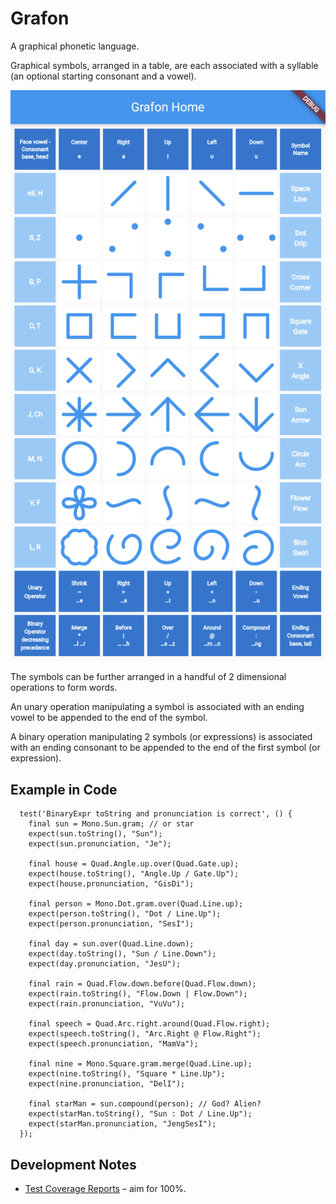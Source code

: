 # Grafon

A graphical phonetic language.  

Graphical symbols, arranged in a table, are each associated with a syllable (an optional starting 
consonant and a vowel).  

![Gra Table](/assets/images/gramtable.png)

The symbols can be further arranged in a handful of 2 dimensional operations to form words.

An unary operation manipulating a symbol is associated with an ending 
vowel to be appended to the end of the symbol.

A binary operation manipulating 2 symbols (or expressions) is associated with an ending 
consonant to be appended to the end of the first symbol (or expression).

## Example in Code
```
  test('BinaryExpr toString and pronunciation is correct', () {
    final sun = Mono.Sun.gram; // or star
    expect(sun.toString(), "Sun");
    expect(sun.pronunciation, "Je");

    final house = Quad.Angle.up.over(Quad.Gate.up);
    expect(house.toString(), "Angle.Up / Gate.Up");
    expect(house.pronunciation, "GisDi");

    final person = Mono.Dot.gram.over(Quad.Line.up);
    expect(person.toString(), "Dot / Line.Up");
    expect(person.pronunciation, "SesI");

    final day = sun.over(Quad.Line.down);
    expect(day.toString(), "Sun / Line.Down");
    expect(day.pronunciation, "JesU");

    final rain = Quad.Flow.down.before(Quad.Flow.down);
    expect(rain.toString(), "Flow.Down | Flow.Down");
    expect(rain.pronunciation, "VuVu");

    final speech = Quad.Arc.right.around(Quad.Flow.right);
    expect(speech.toString(), "Arc.Right @ Flow.Right");
    expect(speech.pronunciation, "MamVa");

    final nine = Mono.Square.gram.merge(Quad.Line.up);
    expect(nine.toString(), "Square * Line.Up");
    expect(nine.pronunciation, "DelI");

    final starMan = sun.compound(person); // God? Alien?
    expect(starMan.toString(), "Sun : Dot / Line.Up");
    expect(starMan.pronunciation, "JengSesI");
  });
```

## Development Notes
* [Test Coverage Reports](https://app.codecov.io/gh/bguan/grafon) – aim for 100%.
